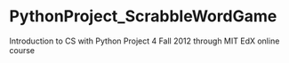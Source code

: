 PythonProject_ScrabbleWordGame
==============================

Introduction to CS with Python Project 4 Fall 2012 through MIT EdX online course
